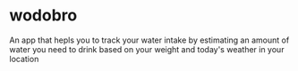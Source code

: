 # wodobro

 An app that hepls you to track your water intake by estimating an amount of
 water you need to drink based on your weight and today's weather in your location 
